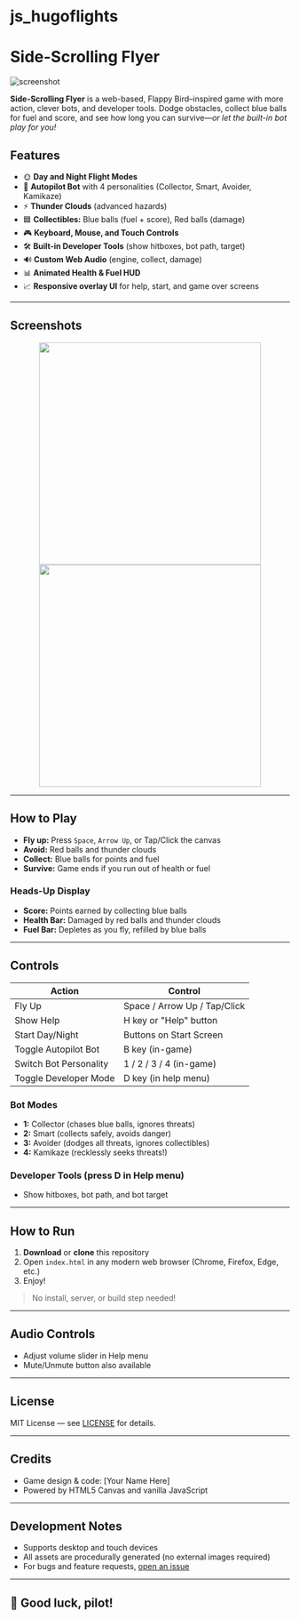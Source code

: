 # js_hugoflights


# Side-Scrolling Flyer

![screenshot](docs/screenshot.png)

**Side-Scrolling Flyer** is a web-based, Flappy Bird–inspired game with more action, clever bots, and developer tools. Dodge obstacles, collect blue balls for fuel and score, and see how long you can survive—*or let the built-in bot play for you!*

## Features

- 🌞 **Day and Night Flight Modes**
- 🤖 **Autopilot Bot** with 4 personalities (Collector, Smart, Avoider, Kamikaze)
- ⚡ **Thunder Clouds** (advanced hazards)
- 🟦 **Collectibles:** Blue balls (fuel + score), Red balls (damage)
- 🎮 **Keyboard, Mouse, and Touch Controls**
- 🛠️ **Built-in Developer Tools** (show hitboxes, bot path, target)
- 🔊 **Custom Web Audio** (engine, collect, damage)
- 📊 **Animated Health & Fuel HUD**
- 📈 **Responsive overlay UI** for help, start, and game over screens

---

## Screenshots

<p align="center">
  <img src="docs/screenshot_day.png" width="400">
  <img src="docs/screenshot_night.png" width="400">
</p>

---

## How to Play

- **Fly up:** Press `Space`, `Arrow Up`, or Tap/Click the canvas  
- **Avoid:** Red balls and thunder clouds  
- **Collect:** Blue balls for points and fuel  
- **Survive:** Game ends if you run out of health or fuel

### Heads-Up Display

- **Score:** Points earned by collecting blue balls  
- **Health Bar:** Damaged by red balls and thunder clouds  
- **Fuel Bar:** Depletes as you fly, refilled by blue balls

---

## Controls

| Action                | Control                        |
|-----------------------|-------------------------------|
| Fly Up                | Space / Arrow Up / Tap/Click  |
| Show Help             | H key or "Help" button        |
| Start Day/Night       | Buttons on Start Screen       |
| Toggle Autopilot Bot  | B key (in-game)               |
| Switch Bot Personality| 1 / 2 / 3 / 4 (in-game)       |
| Toggle Developer Mode | D key (in help menu)          |

### Bot Modes

- **1:** Collector (chases blue balls, ignores threats)
- **2:** Smart (collects safely, avoids danger)
- **3:** Avoider (dodges all threats, ignores collectibles)
- **4:** Kamikaze (recklessly seeks threats!)

### Developer Tools (press **D** in Help menu)

- Show hitboxes, bot path, and bot target

---

## How to Run

1. **Download** or **clone** this repository
2. Open `index.html` in any modern web browser (Chrome, Firefox, Edge, etc.)
3. Enjoy!

> No install, server, or build step needed!

---

## Audio Controls

- Adjust volume slider in Help menu
- Mute/Unmute button also available

---

## License

MIT License — see [LICENSE](LICENSE) for details.

---

## Credits

- Game design & code: [Your Name Here]
- Powered by HTML5 Canvas and vanilla JavaScript

---

## Development Notes

- Supports desktop and touch devices
- All assets are procedurally generated (no external images required)
- For bugs and feature requests, [open an issue](https://github.com/yourusername/side-scrolling-flyer/issues)

---

## 🛫 Good luck, pilot!
